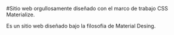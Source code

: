 #Sitio web orgullosamente diseñado con el marco de trabajo CSS Materialize.

Es un sitio web diseñado bajo la filosofia de Material Desing.

